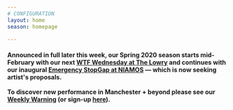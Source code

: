 ```yaml
---
# CONFIGURATION
layout: home
season: homepage

---
```

#### Announced in full later this week, our Spring 2020 season starts mid-February with our next <a href="http://thelowry.com/about-us/festivals-projects/take-a-risk/wtf-wednesday" target="_blank">WTF Wednesday at The Lowry</a> and continues with our inaugural [Emergency StopGap at NIAMOS](/hab/emergency) — which is now seeking artist's proposals.<br><br>To discover new performance in Manchester + beyond please see our <a href="http://wordofwarning.posthaven.com" target="_blank">Weekly Warning</a> (or sign-up <a href="http://eepurl.com/i_Odb" target="_blank">here</a>).
